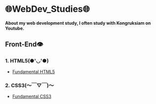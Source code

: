 # 🌐WebDev_Studies🌐
**About my web development study, I often study with Kongruksiam on Youtube.**
## Front-End👁

### 1. HTML5(●'◡'●)

- [Fundamental HTML5](https://www.youtube.com/watch?v=0hfeNPM7piw&t=314)

### 2. CSS3(～￣▽￣)～

- [Fundamental CSS3](https://www.youtube.com/playlist?list=PLltVQYLz1BMBeWsNwB06VT3t8m5575qCP)
